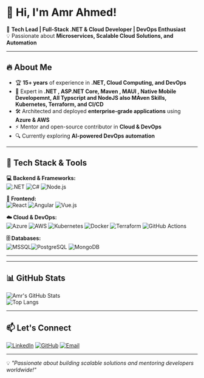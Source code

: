 # 👋 Hi, I'm Amr Ahmed!

🚀 **Tech Lead | Full-Stack .NET & Cloud Developer | DevOps Enthusiast**  
💡 Passionate about **Microservices, Scalable Cloud Solutions, and Automation**

---

## 🔥 About Me
- 🏆 **15+ years** of experience in **.NET, Cloud Computing, and DevOps**
- 🎯 Expert in **.NET , ASP.NET Core, Maven , MAUI , Native Mobile Developemnt, All Typscript and NodeJS also MAven Skills, Kubernetes, Terraform, and CI/CD**
- 🛠️ Architected and deployed **enterprise-grade applications** using **Azure & AWS**
- ⚡ Mentor and open-source contributor in **Cloud & DevOps**
- 🔍 Currently exploring **AI-powered DevOps automation**

---

## 🚀 Tech Stack & Tools

**💻 Backend & Frameworks:**  
![.NET](https://img.shields.io/badge/.NET-512BD4?style=for-the-badge&logo=dotnet&logoColor=white) ![C#](https://img.shields.io/badge/C%23-239120?style=for-the-badge&logo=c-sharp&logoColor=white) ![Node.js](https://img.shields.io/badge/Node.js-339933?style=for-the-badge&logo=nodedotjs&logoColor=white) 

**🎨 Frontend:**  
![React](https://img.shields.io/badge/React-61DAFB?style=for-the-badge&logo=react&logoColor=white) ![Angular](https://img.shields.io/badge/Angular-DD0031?style=for-the-badge&logo=angular&logoColor=white) ![Vue.js](https://img.shields.io/badge/Vue.js-4FC08D?style=for-the-badge&logo=vue.js&logoColor=white)

**☁️ Cloud & DevOps:**  
![Azure](https://img.shields.io/badge/Azure-0078D4?style=for-the-badge&logo=microsoftazure&logoColor=white) ![AWS](https://img.shields.io/badge/AWS-232F3E?style=for-the-badge&logo=amazonaws&logoColor=white) ![Kubernetes](https://img.shields.io/badge/Kubernetes-326CE5?style=for-the-badge&logo=kubernetes&logoColor=white) 
![Docker](https://img.shields.io/badge/Docker-2496ED?style=for-the-badge&logo=docker&logoColor=white) ![Terraform](https://img.shields.io/badge/Terraform-7B42BC?style=for-the-badge&logo=terraform&logoColor=white) ![GitHub Actions](https://img.shields.io/badge/GitHub_Actions-2088FF?style=for-the-badge&logo=github-actions&logoColor=white) 

**🗄️ Databases:**  
![MSSQL](https://img.shields.io/badge/Microsoft%20SQL%20Server-CC2927?style=for-the-badge&logo=microsoft%20sql%20server&logoColor=white)![PostgreSQL](https://img.shields.io/badge/PostgreSQL-336791?style=for-the-badge&logo=postgresql&logoColor=white) ![MongoDB](https://img.shields.io/badge/MongoDB-4EA94B?style=for-the-badge&logo=mongodb&logoColor=white) 

---


---

## 📊 GitHub Stats
![Amr's GitHub Stats](https://github-readme-stats.vercel.app/api?username=AmrElsherif83&show_icons=true&theme=dark)  
![Top Langs](https://github-readme-stats.vercel.app/api/top-langs/?username=AmrElsherif83&layout=compact&theme=dark)

---

## 📫 Let's Connect
[![LinkedIn](https://img.shields.io/badge/LinkedIn-0A66C2?style=for-the-badge&logo=linkedin&logoColor=white)](https://www.linkedin.com/in/amro-ahmed-924778209) [![GitHub](https://img.shields.io/badge/GitHub-181717?style=for-the-badge&logo=github&logoColor=white)](https://github.com/AmrElsherif83) [![Email](https://img.shields.io/badge/Email-D14836?style=for-the-badge&logo=gmail&logoColor=white)](mailto:amr.elsherif83@gmail.com)  

---

💡 _"Passionate about building scalable solutions and mentoring developers worldwide!"_
